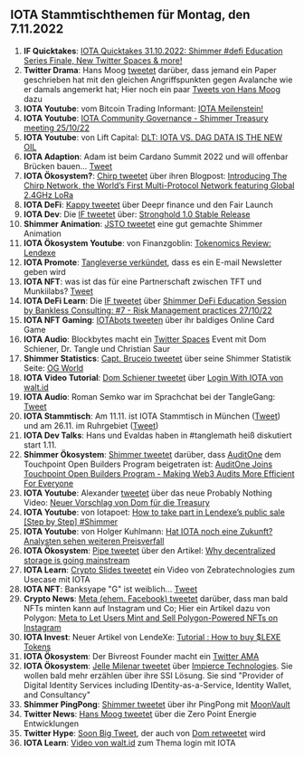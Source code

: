 ## IOTA Stammtischthemen für Montag, den 7.11.2022

1. **IF Quicktakes**: [IOTA Quicktakes 31.10.2022: Shimmer #defi Education Series Finale, New Twitter Spaces & more!](https://www.youtube.com/watch?v=tJXenF3PI0c)
2. **Twitter Drama**: Hans Moog [tweetet](https://twitter.com/hus_qy/status/1587169619026055174?s=20&t=9p80e-KYMdxMslDMALG7BQ) darüber, dass jemand ein Paper geschrieben hat mit den gleichen Angriffspunkten gegen Avalanche wie er damals angemerkt hat; Hier noch ein paar [Tweets von Hans Moog](https://twitter.com/hus_qy/status/1587425453773578241?s=20&t=9kGpvuddL4PBq4W5iCA1bw) dazu
3. **IOTA Youtube**: vom Bitcoin Trading Informant: [IOTA Meilenstein!](https://www.youtube.com/watch?v=iO8Y64rEEwo)
4. **IOTA Youtube**: [IOTA Community Governance - Shimmer Treasury meeting 25/10/22](https://www.youtube.com/watch?v=apLDaEx_-RE)
5. **IOTA Youtube**: von Lift Capital: [DLT: IOTA VS. DAG DATA IS THE NEW OIL](https://www.youtube.com/watch?v=7yH_3lbYJnI)
6. **IOTA Adaption**: Adam ist beim Cardano Summit 2022 und will offenbar Brücken bauen... [Tweet](https://twitter.com/Schpoopel/status/1587417775408091138?s=20&t=9kGpvuddL4PBq4W5iCA1bw)
7. **IOTA Ökosystem?**: [Chirp tweetet](https://twitter.com/ChirpIoT/status/1587408678658899968?s=20&t=9kGpvuddL4PBq4W5iCA1bw) über ihren Blogpost: [Introducing The Chirp Network, the World’s First Multi-Protocol Network featuring Global 2.4GHz LoRa](https://chirpiot.medium.com/introducing-the-chirp-network-the-worlds-first-multi-protocol-network-featuring-global-2-4ghz-73162dbc87b3)
8. **IOTA DeFi**: [Kappy tweetet](https://twitter.com/Rob_Daykin/status/1587386292656029696?s=20&t=9kGpvuddL4PBq4W5iCA1bw) über Deepr finance und den Fair Launch
9. **IOTA Dev**: Die [IF tweetet](https://twitter.com/iota/status/1587455414001713154?s=20&t=9kGpvuddL4PBq4W5iCA1bw) über: [Stronghold 1.0 Stable Release](https://blog.iota.org/stronghold-1-0-stable-release/)
10. **Shimmer Animation**: [JSTO tweetet](https://twitter.com/jsto_art/status/1587394844997177344?s=20&t=9kGpvuddL4PBq4W5iCA1bw) eine gut gemachte Shimmer Animation
11. **IOTA Ökosystem Youtube**: von Finanzgoblin: [Tokenomics Review: Lendexe](https://www.youtube.com/watch?v=6bqTNffdu5c)
12. **IOTA Promote**: [Tangleverse verkündet](https://twitter.com/TangleVerseWeb/status/1587467499813146628?s=20&t=WWdO0C7UDetnKkdUrASOAA), dass es ein E-mail Newsletter geben wird
13. **IOTA NFT**: was ist das für eine Partnerschaft zwischen TFT und Munkiilabs? [Tweet](https://twitter.com/munkiilab/status/1587441146258591744?s=20&t=9kGpvuddL4PBq4W5iCA1bw)
14. **IOTA DeFi Learn**: Die [IF tweetet](https://twitter.com/shimmernet/status/1587444353668190208?s=20&t=oWD8xQK30FrsopRR2_Avnw) über [Shimmer DeFi Education Session by Bankless Consulting: #7 - Risk Management practices 27/10/22](https://www.youtube.com/watch?v=YB7C5VPhtc8)
15. **IOTA NFT Gaming**: [IOTAbots tweeten](https://twitter.com/iotabots/status/1587694746859933696?s=20&t=nP9wgNlNblfpKi16vQ2qrw) über ihr baldiges Online Card Game
26. **IOTA Audio**: Blockbytes macht ein [Twitter Spaces](https://twitter.com/blockbytescom/status/1587650945214599168?s=20&t=nP9wgNlNblfpKi16vQ2qrw) Event mit Dom Schiener, Dr. Tangle und Christian Saur
27. **Shimmer Statistics**: [Capt. Bruceio tweetet](https://twitter.com/BruceGlance/status/1587655027518078977?s=20&t=nP9wgNlNblfpKi16vQ2qrw) über seine Shimmer Statistik Seite: [OG World](https://ogw.iota.love/metrics/shimmer)
28. **IOTA Video Tutorial**: [Dom Schiener tweetet](https://twitter.com/DomSchiener/status/1587774525290283008?s=20&t=nP9wgNlNblfpKi16vQ2qrw) über [Login With IOTA von walt.id](https://www.youtube.com/watch?v=Hz9kiRyTMWM)
29. **IOTA Audio**: Roman Semko war im Sprachchat bei der TangleGang: [Tweet](https://twitter.com/GangTangleTalk/status/1587722242661572608)
30. **IOTA Stammtisch**: Am 11.11. ist IOTA Stammtisch in München ([Tweet](https://twitter.com/IotaMunchen/status/1587780778922020865?s=20&t=ONJ3M1-cAE8ESZ5E9jmFvQ)) und am 26.11. im Ruhrgebiet ([Tweet](https://www.meetup.com/de-DE/the-future-of-web3-iota-stammtisch-ruhrgebiet/events/289490900/))
31. **IOTA Dev Talks**: Hans und Evaldas haben in #tanglemath heiß diskutiert start 1.11. 
32. **Shimmer Ökosystem**: [Shimmer tweetet](https://twitter.com/shimmernet/status/1587806745438703617?s=20&t=UtpRG63CM0Es0-NZDust7Q) darüber, dass [AuditOne](https://twitter.com/auditone_team) dem Touchpoint Open Builders Program beigetraten ist: [AuditOne Joins Touchpoint Open Builders Program - Making Web3 Audits More Efficient For Everyone](https://blog.shimmer.network/auditone-joins-touchpoint/)
33. **IOTA Youtube**: Alexander [tweetet](https://twitter.com/shortaktien/status/1587844986950647808?s=20&t=G9Em5j3FMwvxDrqXYd-JFQ) über das neue Probably Nothing Video: [Neuer Vorschlag von Dom für die Treasury](https://www.youtube.com/watch?v=RwaPrTm3gps)
34. **IOTA Youtube**: von Iotapoet: [How to take part in Lendexe’s public sale [Step by Step] #Shimmer](https://www.youtube.com/watch?v=opFmtR9BbUQ)
35. **IOTA Youtube**: von Holger Kuhlmann: [Hat IOTA noch eine Zukunft? Analysten sehen weiteren Preisverfall](https://www.youtube.com/watch?v=UktFkg0btOY)
36. **IOTA Ökosystem**: [Pipe tweetet](https://twitter.com/PIPE_DATA/status/1587836682211971077?s=20&t=57iZWMEaizOBjqD7obnLsA) über den Artikel: [Why decentralized storage is going mainstream](https://tanglehub.eu/why-decentralized-storage-is-going-mainstream/)
37. **IOTA Learn**: [Crypto Slides tweetet](https://twitter.com/crypto_slides/status/1587855470567358465?s=20&t=BU2aO57oSsVlbU-TFK4DjQ) ein Video von Zebratechnologies zum Usecase mit IOTA 
38. **IOTA NFT**: Banksyape "G" ist weiblich... [Tweet](https://twitter.com/MirumLabs/status/1587894651180421120?s=20&t=BU2aO57oSsVlbU-TFK4DjQ)
39. **Crypto News**: [Meta (ehem. Facebook) tweetet](https://twitter.com/Meta/status/1587929277864910849?s=20&t=57iZWMEaizOBjqD7obnLsA) darüber, dass man bald NFTs minten kann auf Instagram und Co; Hier ein Artikel dazu von Polygon: [Meta to Let Users Mint and Sell Polygon-Powered NFTs on Instagram](https://blog.polygon.technology/meta-to-let-users-mint-and-sell-polygon-powered-nfts-on-instagram/)
40. **IOTA Invest**: Neuer Artikel von LendeXe: [Tutorial : How to buy $LEXE Tokens](https://medium.com/@LendeXeFinance/tutorial-how-to-buy-lexe-tokens-b7843ce6690a)
41. **IOTA Ökosystem**: Der Bivreost Founder macht ein [Twitter AMA](https://twitter.com/RodionVikol/status/1588099934535966724?s=20&t=Rp_3OLLNBuSJ8JYwAwlFRw)
42. **IOTA Ökosystem**: [Jelle Milenar tweetet](https://twitter.com/JelleFm/status/1588162997335330824?s=20&t=-VutYQ9v57GXDLzLvkK0Wg) über [Impierce Technologies](https://twitter.com/ImpierceTech). Sie wollen bald mehr erzählen über ihre SSI Lösung. Sie sind "Provider of Digital Identity Services including IDentity-as-a-Service,  Identity Wallet, and Consultancy"
43. **Shimmer PingPong**: [Shimmer tweetet](https://twitter.com/shimmernet/status/1588171526594908160?s=20&t=-VutYQ9v57GXDLzLvkK0Wg) über ihr PingPong mit [MoonVault](https://twitter.com/Moon_Vault_News)
44. **Twitter News**: [Hans Moog tweetet](https://twitter.com/hus_qy/status/1588181210383192067?s=20&t=-VutYQ9v57GXDLzLvkK0Wg) über die Zero Point Energie Entwicklungen
45. **Twitter Hype**: [Soon Big Tweet](https://twitter.com/Qusai_K_S_A/status/1588160538177060864?s=20&t=F3v5eEGQQKJ1n7PCiHlbTQ), der auch von [Dom retweetet](https://twitter.com/DomSchiener/status/1588168165221175296?s=20&t=F3v5eEGQQKJ1n7PCiHlbTQ) wird
46. **IOTA Learn**: [Video von walt.id](https://www.youtube.com/watch?v=Hz9kiRyTMWM) zum Thema login mit IOTA





